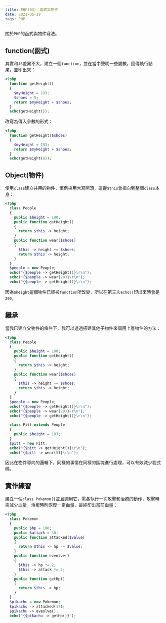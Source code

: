 ```yaml
---
title: PHP(03)：函式與物件
date: 2021-05-19
tags: PHP
---
```

關於`PHP`的函式與物件寫法。
<!--more-->
## function(函式)
其實和`JS`差異不大，建立一個`function`，並在當中聲明一些變數，回傳執行結果，並印出來：
``` PHP
<?php
  function getHeight()
  {
    $myHeight = 183;
    $shoes = 5;
    return $myHeight + $shoes;
  }
  echo(getHeight());
```
改寫為傳入參數的形式：
``` PHP
<?php
  function getHeight($shoes)
  {
    $myHeight = 183;
    return $myHeight + $shoes;
  }
  echo(getHeight(8));
```

## Object(物件)
使用`class`建立共用的物件，慣例採用大寫開頭，這邊`$this`會指向到整個`class`本身：
``` PHP
<?php
  class People
  {
    public $height = 180;
    public function getHeight()
    {
      return $this -> height;
    }
    public function wear($shoes)
    {
      $this -> height += $shoes;
      return $this -> height;
    }
  }
  $people = new People;
  echo("{$people -> getHeight()}\r\n");
  echo("{$people -> wear(20)}\r\n");
  echo("{$people -> getHeight()}\r\n");
```
因為`$height`這個物件已經被`function`所改變，所以在第三次`echo()`印出來時會是`200`。

## 繼承
當我已建立父物件的條件下，我可以透過搭建其他子物件來調用上層物件的方法：
``` PHP
<?php
  class People
  {
    public $height = 180;
    public function getHeight()
    {
      return $this -> height;
    }
    public function wear($shoes)
    {
      $this -> height += $shoes;
      return $this -> height;
    }
  }
  $people = new People;
  echo("{$people -> getHeight()}\r\n");
  echo("{$people -> wear(20)}\r\n");
  echo("{$people -> getHeight()}\r\n");
  
  class Pitt extends People
  {
    public $height = 183;
  }
  $pitt = new Pitt;
  echo("{$pitt -> getHeight()}\r\n");
  echo("{$pitt -> wear(5)}\r\n");
```
因此在物件導向的邏輯下，同樣的事情在同樣的區塊進行處理，可以有效減少程式碼。

## 實作練習
建立一個`class Pokemon{}`並且調用它，需各執行一次攻擊和治癒的動作，攻擊時需減少血量，治癒時則恢復一定血量，最終印出當前血量：
``` PHP
<?php
  class Pokemon
  {
    public $hp = 100;
    public $attack = 30;
    public function attacked($value)
    {
      return $this -> hp -= $value;
    }
    public function eveolve()
    {
      $this -> hp *= 2;
      $this -> attack *= 2;
    }
    public function getHp()
    {
      return $this -> hp;
    }
  }
  $pikachu = new Pokemon;
  $pikachu -> attacked(17);
  $pikachu -> eveolve();
  echo("{$pikachu -> getHp()}");
```